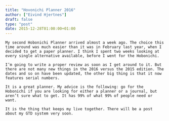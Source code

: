```yaml
---
title: "Hovonichi Planner 2016"
author: ["Eivind Hjertnes"]
draft: false
type: "post"
date: 2015-12-28T01:00:00+01:00
---
```


<div class="HTML">
  <div></div>

<p>

</div>

```text
My second Hobonichi Planner arrived almost a week ago. The choice this time around was much easier than it was in February last year, when I decided to get a paper planner. I think I spent two weeks looking at every single alternative available, before I went for the Hobonichi.
```

<div class="HTML">
  <div></div>

</p>

</div>

<div class="HTML">
  <div></div>

<p>

</div>

```text
I’m going to write a proper review as soon as I get around to it. But there are not many new things in the 2016 versus the 2015 edition. The dates and so on have been updated, the other big thing is that it now features serial numbers.
```

<div class="HTML">
  <div></div>

</p>

</div>

<div class="HTML">
  <div></div>

<p>

</div>

```text
It is a great planner. My advice is the following: go for the Hobonichi if you are looking for either a planner or a journal, but aren’t sure what to get. It has 99% of what 99% of people need or want.
```

<div class="HTML">
  <div></div>

</p>

</div>

<div class="HTML">
  <div></div>

<p>

</div>

```text
It is the thing that keeps my live together. There will be a post about my GTD system very soon.
```

<div class="HTML">
  <div></div>

</p>

</div>
